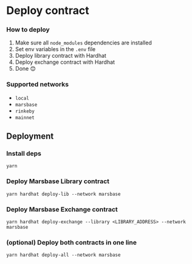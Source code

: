 # Deploy contract


### How to deploy
1. Make sure all `node_modules` dependencies are installed
2. Set env variables in the `.env` file
3. Deploy library contract with Hardhat
4. Deploy exchange contract with Hardhat
5. Done 😊

### Supported networks

- `local`
- `marsbase`
- `rinkeby`
- `mainnet`

## Deployment

### Install deps

```shell
yarn
```

### Deploy Marsbase Library contract

```shell
yarn hardhat deploy-lib --network marsbase
```

### Deploy Marsbase Exchange contract

```shell
yarn hardhat deploy-exchange --library <LIBRARY_ADDRESS> --network marsbase
```

### (optional) Deploy both contracts in one line

```shell
yarn hardhat deploy-all --network marsbase
```